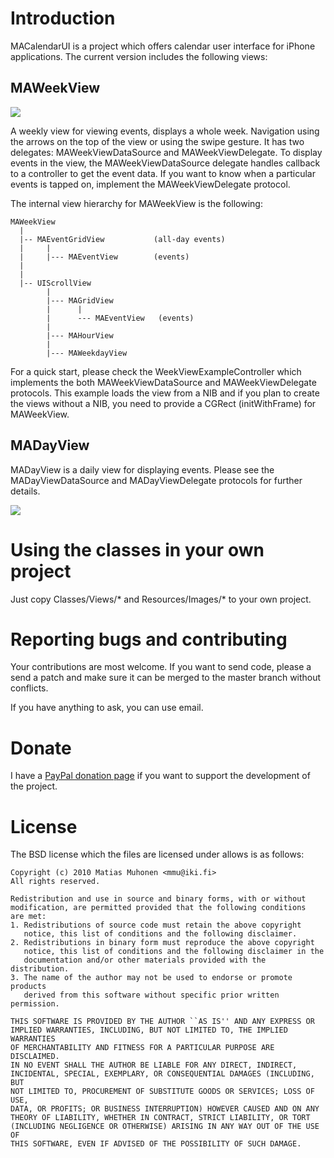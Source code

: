 Introduction
====================

MACalendarUI is a project which offers calendar user interface for iPhone applications.
The current version includes the following views:

MAWeekView
---------------------

![](http://www.muhonen.net/project/CalendarUI/weekview.png)

A weekly view for viewing events, displays a whole week. Navigation using the arrows on
the top of the view or using the swipe gesture. It has two delegates: MAWeekViewDataSource and
MAWeekViewDelegate. To display events in the view, the MAWeekViewDataSource delegate
handles callback to a controller to get the event data. If you want to know when a particular
events is tapped on, implement the MAWeekViewDelegate protocol.

The internal view hierarchy for MAWeekView is the following:

    MAWeekView
      |
      |-- MAEventGridView           (all-day events)
      |     |
      |     |--- MAEventView        (events)
      |
      |
      |-- UIScrollView
            |
            |--- MAGridView
            |      |
            |      --- MAEventView   (events)
            |
            |--- MAHourView
            |
            |--- MAWeekdayView

For a quick start, please check the WeekViewExampleController which implements the both
MAWeekViewDataSource and MAWeekViewDelegate protocols. This example loads the view
from a NIB and if you plan to create the views without a NIB, you need to provide
a CGRect (initWithFrame) for MAWeekView.

MADayView
---------------------

MADayView is a daily view for displaying events. Please see the MADayViewDataSource and
MADayViewDelegate protocols for further details.

![](http://www.muhonen.net/project/CalendarUI/dayview.png)

Using the classes in your own project
====================

Just copy Classes/Views/* and Resources/Images/* to your own project.

Reporting bugs and contributing
====================

Your contributions are most welcome. If you want to send code, please a send
a patch and make sure it can be merged to the master branch without conflicts.

If you have anything to ask, you can use email.

Donate
====================

I have a [PayPal donation page](http://muhonen.net/donate/) if you want to support the development of the project.

License
====================

The BSD license which the files are licensed under allows is as follows:

    Copyright (c) 2010 Matias Muhonen <mmu@iki.fi>
    All rights reserved.

    Redistribution and use in source and binary forms, with or without
    modification, are permitted provided that the following conditions
    are met:
    1. Redistributions of source code must retain the above copyright
       notice, this list of conditions and the following disclaimer.
    2. Redistributions in binary form must reproduce the above copyright
       notice, this list of conditions and the following disclaimer in the
       documentation and/or other materials provided with the distribution.
    3. The name of the author may not be used to endorse or promote products
       derived from this software without specific prior written permission.

    THIS SOFTWARE IS PROVIDED BY THE AUTHOR ``AS IS'' AND ANY EXPRESS OR
    IMPLIED WARRANTIES, INCLUDING, BUT NOT LIMITED TO, THE IMPLIED WARRANTIES
    OF MERCHANTABILITY AND FITNESS FOR A PARTICULAR PURPOSE ARE DISCLAIMED.
    IN NO EVENT SHALL THE AUTHOR BE LIABLE FOR ANY DIRECT, INDIRECT,
    INCIDENTAL, SPECIAL, EXEMPLARY, OR CONSEQUENTIAL DAMAGES (INCLUDING, BUT
    NOT LIMITED TO, PROCUREMENT OF SUBSTITUTE GOODS OR SERVICES; LOSS OF USE,
    DATA, OR PROFITS; OR BUSINESS INTERRUPTION) HOWEVER CAUSED AND ON ANY
    THEORY OF LIABILITY, WHETHER IN CONTRACT, STRICT LIABILITY, OR TORT
    (INCLUDING NEGLIGENCE OR OTHERWISE) ARISING IN ANY WAY OUT OF THE USE OF
    THIS SOFTWARE, EVEN IF ADVISED OF THE POSSIBILITY OF SUCH DAMAGE.
